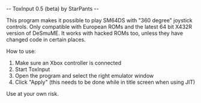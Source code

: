 -- ToxInput 0.5 (beta) by StarPants --

This program makes it possible to play SM64DS with "360 degree" joystick controls.
Only compatible with European ROMs and the latest 64 bit X432R version of DeSmuME.
It works with hacked ROMs too, unless they have changed code in certain places.

How to use:

1. Make sure an Xbox controller is connected
2. Start ToxInput
3. Open the program and select the right emulator window
4. Click "Apply" (this needs to be done while in title screen when using JIT)

Use at your own risk.